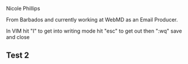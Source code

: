 Nicole Phillips

From Barbados and currently working at WebMD as an Email Producer.


In VIM
hit "I" to get into writing mode
hit "esc" to get out
then ":wq" save and close

Test 2
---------

